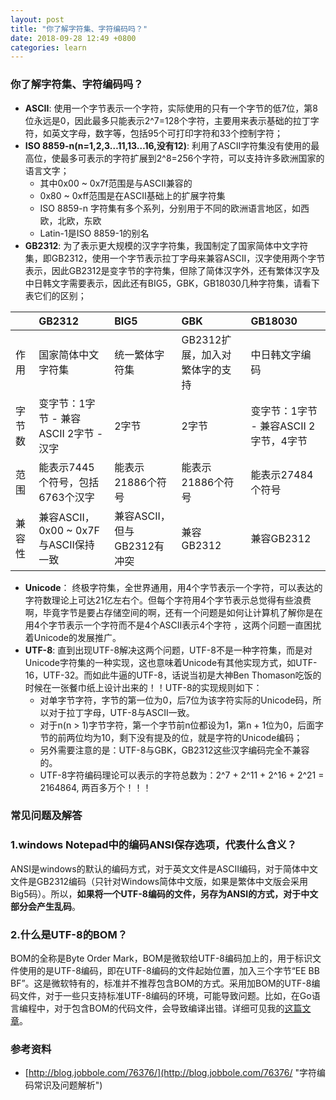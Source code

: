 ```yaml
---
layout: post
title: "你了解字符集、字符编码吗？"
date: 2018-09-28 12:49 +0800
categories: learn
---
```




### 你了解字符集、字符编码吗？

* **ASCII**: 使用一个字节表示一个字符，实际使用的只有一个字节的低7位，第8位永远是0，因此最多只能表示2^7=128个字符，主要用来表示基础的拉丁字符，如英文字母，数字等，包括95个可打印字符和33个控制字符；
* **ISO 8859-n\(n=1,2,3…11,13…16,没有12\)**: 利用了ASCII字符集没有使用的最高位，使最多可表示的字符扩展到2^8=256个字符，可以支持许多欧洲国家的语言文字；
  * 其中0x00 ~ 0x7f范围是与ASCII兼容的
  * 0x80 ~ 0xff范围是在ASCII基础上的扩展字符集
  * ISO 8859-n 字符集有多个系列，分别用于不同的欧洲语言地区，如西欧，北欧，东欧
  * Latin-1是ISO 8859-1的别名
* **GB2312**: 为了表示更大规模的汉字字符集，我国制定了国家简体中文字符集，即GB2312，使用一个字节表示拉丁字母来兼容ASCII，汉字使用两个字节表示，因此GB2312是变字节的字符集，但除了简体汉字外，还有繁体汉字及中日韩文字需要表示，因此还有BIG5，GBK，GB18030几种字符集，请看下表它们的区别；

|  | GB2312 | BIG5 | GBK | GB18030 |
| :--- | :--- | :--- | :--- | :--- |
| 作用 | 国家简体中文字符集 | 统一繁体字符集 | GB2312扩展，加入对繁体字的支持 | 中日韩文字编码 |
| 字节数 | 变字节：1字节 - 兼容ASCII        2字节 - 汉字 | 2字节 | 2字节 | 变字节：1字节 - 兼容ASCII  2字节，4字节 |
| 范围 | 能表示7445个符号，包括6763个汉字 | 能表示21886个符号 | 能表示21886个符号 | 能表示27484个符号 |
| 兼容性 | 兼容ASCII， 0x00 ~ 0x7F 与ASCII保持一致 | 兼容ASCII，但与GB2312有冲突 | 兼容GB2312 | 兼容GB2312 |

* **Unicode**： 终极字符集，全世界通用，用4个字节表示一个字符，可以表达的字符数理论上可达21亿左右个。但每个字符用4个字节表示总觉得有些浪费啊，毕竟字节是要占存储空间的啊，还有一个问题是如何让计算机了解你是在用4个字节表示一个字符而不是4个ASCII表示4个字符 ，这两个问题一直困扰着Unicode的发展推广。
* **UTF-8**: 直到出现UTF-8解决这两个问题，UTF-8不是一种字符集，而是对Unicode字符集的一种实现，这也意味着Unicode有其他实现方式，如UTF-16，UTF-32。而如此牛逼的UTF-8，话说当初是大神Ben Thomason吃饭的时候在一张餐巾纸上设计出来的！！UTF-8的实现规则如下：
  * 对单字节字符，字节的第一位为0，后7位为该字符实际的Unicode码，所以对于拉丁字母，UTF-8与ASCII一致。
  * 对于n\(n &gt; 1\)字节字符，第一个字节前n位都设为1，第n + 1位为0，后面字节的前两位均为10，剩下没有提及的位，就是字符的Unicode编码；
  * 另外需要注意的是：UTF-8与GBK，GB2312这些汉字编码完全不兼容的。
  * UTF-8字符编码理论可以表示的字符总数为：2^7 + 2^11 + 2^16 + 2^21 = 2164864,  两百多万个！！！

### 常见问题及解答

### 1.windows Notepad中的编码ANSI保存选项，代表什么含义？

ANSI是windows的默认的编码方式，对于英文文件是ASCII编码，对于简体中文文件是GB2312编码（只针对Windows简体中文版，如果是繁体中文版会采用Big5码）。所以，**如果将一个UTF-8编码的文件，另存为ANSI的方式，对于中文部分会产生乱码**。

### 2.什么是UTF-8的BOM？

BOM的全称是Byte Order Mark，BOM是微软给UTF-8编码加上的，用于标识文件使用的是UTF-8编码，即在UTF-8编码的文件起始位置，加入三个字节“EE BB BF”。这是微软特有的，标准并不推荐包含BOM的方式。采用加BOM的UTF-8编码文件，对于一些只支持标准UTF-8编码的环境，可能导致问题。比如，在Go语言编程中，对于包含BOM的代码文件，会导致编译出错。详细可见我的[这篇文章](http://sharecore.info/blog/2013/04/05/parse-csv-to-sql-for-insert/)。

### 参考资料

* [http://blog.jobbole.com/76376/](http://blog.jobbole.com/76376/ "字符编码常识及问题解析")



